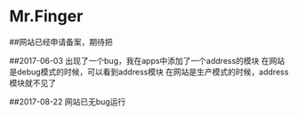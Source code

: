 # Mr.Finger
##网站已经申请备案，期待把

##2017-06-03
出现了一个bug，我在apps中添加了一个address的模块
在网站是debug模式的时候，可以看到address模块
在网站是生产模式的时候，address模块就不见了



##2017-08-22
网站已无bug运行
